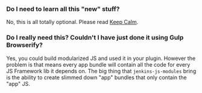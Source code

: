 ### Do I need to learn all this "new" stuff?
No, this is all totally optional. Please read [Keep Calm](https://github.com/tfennelly/jenkins-js-modules#keep-calm).

### Do I really need this? Couldn't I have just done it using Gulp Browserify?
Yes, you could build modularized JS and used it in your plugin. However the problem is that means every app bundle
will contain all the code for every JS Framework lib it depends on. The big thing that `jenkins-js-modules` bring
is the ability to create slimmed down "app" bundles that only contain the "app" JS.